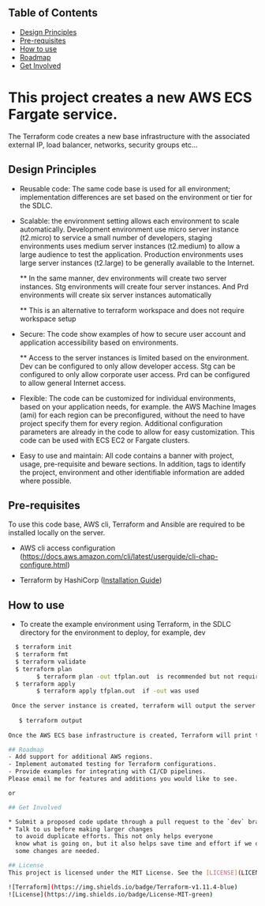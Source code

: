 ## Table of Contents
- [Design Principles](#design-principles)
- [Pre-requisites](#pre-requisites)
- [How to use](#how-to-use)
- [Roadmap](#roadmap)
- [Get Involved](#get-involved)

# This project creates a new AWS ECS Fargate service.
The Terraform code creates a new base infrastructure with the associated external IP, load balancer, networks, security groups etc...

## Design Principles
* Reusable code: The same code base is used for all environment; implementation differences are set based on the environment or tier for the SDLC.
* Scalable:  the environment setting allows each environment to scale automatically.  Development environment use micro server instance (t2.micro) to service a small number of developers, staging environments uses medium server instances (t2.medium) to allow a large audience to test the application.  Production environments uses large server instances (t2.large) to be generally available to the Internet.

  ** In the same manner, dev environments will create two server instances.  Stg environments will create four server instances.  And Prd environments will create six server instances automatically

  ** This is an alternative to terraform workspace and does not require workspace setup

* Secure: The code show examples of how to secure user account and application accessibility based on environments.
  
  ** Access to the server instances is limited based on the environment.  Dev can be configured to only allow developer access.  Stg can be configured to only allow corporate user access.  Prd can be configured to allow general Internet access.

* Flexible: The code can be customized for individual environments, based on your application needs, for example.  the AWS Machine Images (ami) for each region can be preconfigured, without the need to have project specify them for every region. Additional configuration parameters are already in the code to allow for easy customization.  This code can be used with ECS EC2 or Fargate clusters.

* Easy to use and maintain:  All code contains a banner with project, usage, pre-requisite and beware sections.  In addition, tags to identify the project, environment and other identifiable information are added where possible.

## Pre-requisites

To use this code base, AWS cli, Terraform and Ansible are required to be installed locally on the server.

   * AWS cli access configuration (https://docs.aws.amazon.com/cli/latest/userguide/cli-chap-configure.html)
  
   * Terraform by HashiCorp ([Installation Guide](https://developer.hashicorp.com/terraform/tutorials/aws-get-started/install-cli))
  
## How to use

* To create the example environment using Terraform, in the SDLC directory for the environment to deploy, for example, dev

```bash
  $ terraform init
  $ terraform fmt
  $ terraform validate
  $ terraform plan  
        $ terraform plan -out tfplan.out  is recommended but not required
  $ terraform apply
        $ terraform apply tfplan.out  if -out was used
  
 Once the server instance is created, terraform will output the server’s name and IP.  You can retrieve this output at any time after creating the instances by running 
  
   $ terraform output
  
Once the AWS ECS base infrastructure is created, Terraform will print the output to the required information to the 2nd stage, adding ECS services to the existing infrastructure.  

## Roadmap
- Add support for additional AWS regions.
- Implement automated testing for Terraform configurations.
- Provide examples for integrating with CI/CD pipelines.
Please email me for features and additions you would like to see.  

or

## Get Involved

* Submit a proposed code update through a pull request to the `dev` branch.
* Talk to us before making larger changes
  to avoid duplicate efforts. This not only helps everyone
  know what is going on, but it also helps save time and effort if we decide
  some changes are needed.

## License
This project is licensed under the MIT License. See the [LICENSE](LICENSE) file for details.

![Terraform](https://img.shields.io/badge/Terraform-v1.11.4-blue)
![License](https://img.shields.io/badge/License-MIT-green)